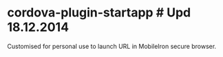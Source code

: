 cordova-plugin-startapp # Upd 18.12.2014
===========================================================================

Customised for personal use to launch URL in MobileIron secure browser.
